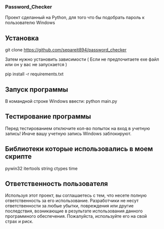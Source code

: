 ### Password_Checker

Проект сделанный на Python, для того что бы подобрать пароль к пользователю Windows

## Установка

git clone https://github.com/separeit894/password_checker

Затем нужно установить зависимости ( Если не предпочитаете exe файл или он у вас не запускается )

pip install -r requirements.txt

## Запуск программы

В командной строке Windows ввести: python main.py

## Тестирование программы

Перед тестированием отключите кол-во попыток на вход в учетную запись! Иначе вашу учетную запись Windows заблокируют.

## Библиотеки которые использовались в моем скрипте
pywin32
itertools
string
ctypes
time

## Ответственность пользователя

Используя этот проект, вы соглашаетесь с тем, что несете полную ответственность за его использование. Разработчики не несут ответственности за любые убытки, повреждения или другие последствия, возникающие в результате использования данного программного обеспечения. Пожалуйста, используйте его на свой страх и риск.

